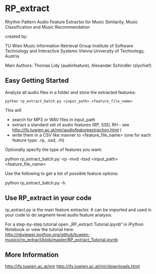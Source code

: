 # RP_extract

Rhythm Pattern Audio Feature Extractor
for Music Similarity, Music Classification and Music Recommendation

created by:

TU Wien
Music Information Retrieval Group
Institute of Software Technology and Interactive Systems
Vienna University of Technology, Austria

Main Authors: Thomas Lidy (audiofeature), Alexander Schindler (slychief)


## Easy Getting Started

Analyze all audio files in a folder and store the extracted features:

```
python rp_extract_batch.py <input_path> <feature_file_name>
```

This will
- search for MP3 or WAV files in input_path
- extract a standard set of audio features (RP, SSD, RH - see http://ifs.tuwien.ac.at/mir/audiofeatureextraction.html )
- write them in a CSV like manner to <feature_file_name> (one for each feature type: .rp, .ssd, .rh)

Optionally specify the type of features you want:

python rp_extract_batch.py -rp -mvd -tssd <input_path> <feature_file_name>

Use the following to get a list of possible feature options:

python rp_extract_batch.py -h


## Use RP_extract in your code

rp_extract.py is the main feature extractor.
It can be imported and used in your code to do segment-level audio feature analysis.

For a step-by-step tutorial open „RP_extract Tutorial.ipynb“ in iPython Notebook or view the tutorial here:
http://nbviewer.ipython.org/github/tuwien-musicir/rp_extract/blob/master/RP_extract_Tutorial.ipynb


## More Information

http://ifs.tuwien.ac.at/mir
http://ifs.tuwien.ac.at/mir/downloads.html